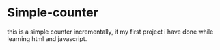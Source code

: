# Simple-counter
this is a simple counter incrementally, it my first project i have done while learning html and javascript.
